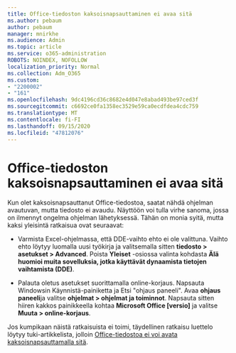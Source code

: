 ```yaml
---
title: Office-tiedoston kaksoisnapsauttaminen ei avaa sitä
ms.author: pebaum
author: pebaum
manager: mnirkhe
ms.audience: Admin
ms.topic: article
ms.service: o365-administration
ROBOTS: NOINDEX, NOFOLLOW
localization_priority: Normal
ms.collection: Adm_O365
ms.custom:
- "2200002"
- "161"
ms.openlocfilehash: 9dc4196cd36c8682e4d047e8abad493be97ced3f
ms.sourcegitcommit: c6692ce0fa1358ec3529e59ca0ecdfdea4cdc759
ms.translationtype: MT
ms.contentlocale: fi-FI
ms.lasthandoff: 09/15/2020
ms.locfileid: "47812076"
---
```

# <a name="double-clicking-an-office-file-fails-to-open-it"></a>Office-tiedoston kaksoisnapsauttaminen ei avaa sitä

Kun olet kaksoisnapsauttanut Office-tiedostoa, saatat nähdä ohjelman avautuvan, mutta tiedosto ei avaudu. Näyttöön voi tulla virhe sanoma, jossa on ilmennyt ongelma ohjelman lähetyksessä. Tähän on monia syitä, mutta kaksi yleisintä ratkaisua ovat seuraavat:

- Varmista Excel-ohjelmassa, että DDE-vaihto ehto ei ole valittuna. Vaihto ehto löytyy luomalla uusi työkirja ja valitsemalla sitten **tiedosto > asetukset > Advanced**. Poista **Yleiset** -osiossa valinta kohdasta **Älä huomioi muita sovelluksia, jotka käyttävät dynaamista tietojen vaihtamista (DDE)**.

- Palauta oletus asetukset suorittamalla online-korjaus. Napsauta Windowsin Käynnistä-painiketta ja Etsi "ohjaus paneeli". Avaa **ohjaus paneeli**ja valitse **ohjelmat > ohjelmat ja toiminnot**. Napsauta sitten hiiren kakkos painikkeella kohtaa **Microsoft Office [versio]** ja valitse **Muuta > online-korjaus**.

Jos kumpikaan näistä ratkaisuista ei toimi, täydellinen ratkaisu luettelo löytyy tuki-artikkelista, jolloin [Office-tiedostoa ei voi avata kaksoisnapsauttamalla sitä](https://support.office.com/article/Double-clicking-an-Office-file-fails-to-open-it-1e9c0ad9-34c8-4440-a42e-d30186b29ed6).

